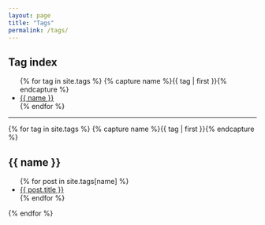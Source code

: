 ```yaml
---
layout: page
title: "Tags"
permalink: /tags/
---
```


<h2>Tag index</h2>
<ul>
{% for tag in site.tags %}
  {% capture name %}{{ tag | first }}{% endcapture %}
  <li><a href="#{{ name | slugify }}">{{ name }}</a></li>
{% endfor %}
</ul>

<hr>

{% for tag in site.tags %}
  {% capture name %}{{ tag | first }}{% endcapture %}
  <h2 id="{{ name | slugify }}">{{ name }}</h2>
  <ul>
    {% for post in site.tags[name] %}
      <li><a href="{{ post.url | relative_url }}">{{ post.title }}</a></li>
    {% endfor %}
  </ul>
{% endfor %}
